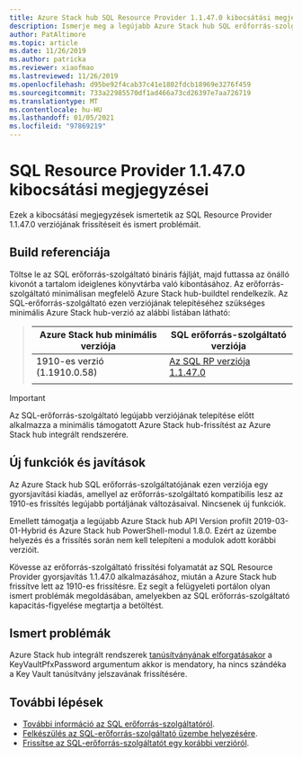 ```yaml
---
title: Azure Stack hub SQL Resource Provider 1.1.47.0 kibocsátási megjegyzései
description: Ismerje meg a legújabb Azure Stack hub SQL erőforrás-szolgáltató frissítésének újdonságait, beleértve az új funkciókat, javításokat és ismert problémákat.
author: PatAltimore
ms.topic: article
ms.date: 11/26/2019
ms.author: patricka
ms.reviewer: xiaofmao
ms.lastreviewed: 11/26/2019
ms.openlocfilehash: d95be92f4cab37c41e1802fdcb18969e3276f459
ms.sourcegitcommit: 733a22985570df1ad466a73cd26397e7aa726719
ms.translationtype: MT
ms.contentlocale: hu-HU
ms.lasthandoff: 01/05/2021
ms.locfileid: "97869219"
---
```

# <a name="sql-resource-provider-11470-release-notes"></a>SQL Resource Provider 1.1.47.0 kibocsátási megjegyzései

Ezek a kibocsátási megjegyzések ismertetik az SQL Resource Provider 1.1.47.0 verziójának frissítéseit és ismert problémáit.

## <a name="build-reference"></a>Build referenciája

Töltse le az SQL erőforrás-szolgáltató bináris fájlját, majd futtassa az önálló kivonót a tartalom ideiglenes könyvtárba való kibontásához. Az erőforrás-szolgáltató minimálisan megfelelő Azure Stack hub-buildtel rendelkezik. Az SQL-erőforrás-szolgáltató ezen verziójának telepítéséhez szükséges minimális Azure Stack hub-verzió az alábbi listában látható:

> |Azure Stack hub minimális verziója|SQL erőforrás-szolgáltató verziója|
> |-----|-----|
> |1910-es verzió (1.1910.0.58)|[Az SQL RP verziója 1.1.47.0](https://aka.ms/azurestacksqlrp11470)|  
> |     |     |

> [!IMPORTANT]
> Az SQL-erőforrás-szolgáltató legújabb verziójának telepítése előtt alkalmazza a minimális támogatott Azure Stack hub-frissítést az Azure Stack hub integrált rendszerére.

## <a name="new-features-and-fixes"></a>Új funkciók és javítások

Az Azure Stack hub SQL erőforrás-szolgáltatójának ezen verziója egy gyorsjavítási kiadás, amellyel az erőforrás-szolgáltató kompatibilis lesz az 1910-es frissítés legújabb portáljának változásaival. Nincsenek új funkciók.

Emellett támogatja a legújabb Azure Stack hub API Version profilt 2019-03-01-Hybrid és Azure Stack hub PowerShell-modul 1.8.0. Ezért az üzembe helyezés és a frissítés során nem kell telepíteni a modulok adott korábbi verzióit.

Kövesse az erőforrás-szolgáltató frissítési folyamatát az SQL Resource Provider gyorsjavítás 1.1.47.0 alkalmazásához, miután a Azure Stack hub frissítve lett az 1910-es frissítésre. Ez segít a felügyeleti portálon olyan ismert problémák megoldásában, amelyekben az SQL erőforrás-szolgáltató kapacitás-figyelése megtartja a betöltést.

## <a name="known-issues"></a>Ismert problémák

Azure Stack hub integrált rendszerek [tanúsítványának elforgatásakor](azure-stack-mysql-resource-provider-maintain.md#secrets-rotation) a KeyVaultPfxPassword argumentum akkor is mendatory, ha nincs szándéka a Key Vault tanúsítvány jelszavának frissítésére.

## <a name="next-steps"></a>További lépések

- [További információ az SQL erőforrás-szolgáltatóról](azure-stack-sql-resource-provider.md).
- [Felkészülés az SQL-erőforrás-szolgáltató üzembe helyezésére](azure-stack-sql-resource-provider-deploy.md#prerequisites).
- [Frissítse az SQL-erőforrás-szolgáltatót egy korábbi verzióról](azure-stack-sql-resource-provider-update.md).
